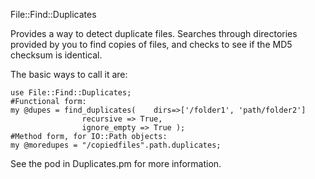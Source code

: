 File::Find::Duplicates

Provides a way to detect duplicate files.  Searches through directories
provided by you to find copies of files, and checks to see if the MD5
checksum is identical.

The basic ways to call it are:

	use File::Find::Duplicates;
	#Functional form:
	my @dupes = find_duplicates(	dirs=>['/folder1', 'path/folder2']
					recursive => True,
					ignore_empty => True );
	#Method form, for IO::Path objects:
	my @moredupes = "/copiedfiles".path.duplicates;

See the pod in Duplicates.pm for more information.